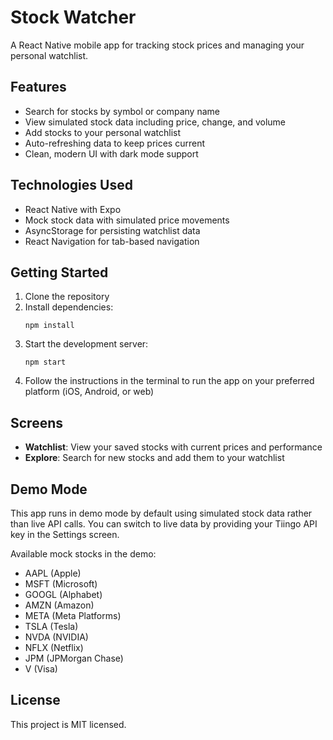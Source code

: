 # Stock Watcher

A React Native mobile app for tracking stock prices and managing your personal watchlist.

## Features

- Search for stocks by symbol or company name
- View simulated stock data including price, change, and volume
- Add stocks to your personal watchlist
- Auto-refreshing data to keep prices current
- Clean, modern UI with dark mode support

## Technologies Used

- React Native with Expo
- Mock stock data with simulated price movements
- AsyncStorage for persisting watchlist data
- React Navigation for tab-based navigation

## Getting Started

1. Clone the repository
2. Install dependencies:
   ```
   npm install
   ```
3. Start the development server:
   ```
   npm start
   ```
4. Follow the instructions in the terminal to run the app on your preferred platform (iOS, Android, or web)

## Screens

- **Watchlist**: View your saved stocks with current prices and performance
- **Explore**: Search for new stocks and add them to your watchlist

## Demo Mode

This app runs in demo mode by default using simulated stock data rather than live API calls. You can switch to live data by providing your Tiingo API key in the Settings screen.

Available mock stocks in the demo:
- AAPL (Apple)
- MSFT (Microsoft)
- GOOGL (Alphabet)
- AMZN (Amazon)
- META (Meta Platforms)
- TSLA (Tesla)
- NVDA (NVIDIA)
- NFLX (Netflix)
- JPM (JPMorgan Chase)
- V (Visa)

## License

This project is MIT licensed.
